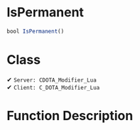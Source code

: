 # IsPermanent
```js
bool IsPermanent()
```
# Class
✔ `Server: CDOTA_Modifier_Lua`  
✔ `Client: C_DOTA_Modifier_Lua`  

# Function Description

